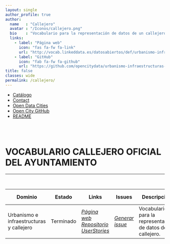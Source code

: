 ```yaml
---
layout: single
author_profile: true 
author:
  name   : "Callejero"
  avatar : "/Iconos/callejero.png"
  bio    : "Vocabulario para la representación de datos de un callejero."
  links:
    - label: "Página web"
      icon: "fas fa-fw fa-link"
      url: "http://vocab.linkeddata.es/datosabiertos/def/urbanismo-infraestructuras/callejero/index-en.html"
    - label: "GitHub"
      icon: "fab fa-fw fa-github"
      url: "https://github.com/opencitydata/urbanismo-infraestructuras-callejero"
title: false
classes: wide
permalink: /callejero/
---
```


<head>
<link href="/CatalogoFEMP/stylesheet.css" rel="stylesheet"/>
  
  <nav class="style-4">
<ul class="menu-4">
	<li class="current"><a href="https://opencitydata.github.io/CatalogoFEMP/" data-hover="Catálogo">Catálogo</a></li>
	<li class="left"><a href="/CatalogoFEMP/contact/" data-hover="Contact">Contact</a></li>
	<li class="left"><a href="http://vocab.linkeddata.es/datosabiertos/" data-hover="Open Data Cities">Open Data Cities</a></li>
	<li class="left"><a href="https://github.com/opencitydata/" data-hover="Open City GitHub">Open City GitHub</a></li>
  <li class="left"><a href="https://github.com/opencitydata/urbanismo-infraestructuras-callejero/blob/master/README.md" data-hover="README">README</a></li>
</ul>
	</nav>
	<br><br>
  
</head>


<div id="bodyid">
<link href="stylesheet.css" rel="stylesheet"/>

<h1> VOCABULARIO CALLEJERO OFICIAL DEL AYUNTAMIENTO </h1>
</div>
  
---

&nbsp;
 

  
  
| Dominio |  Estado  |   Links   |   Issues   |   Descripción   |  Fecha Publicación |   Prefijo   | Formatos |   Liciencia | Idiomas   | 
| -------- | -------- | --------- | ---------- | --------------- | -------- | --------- | -------- | --------- | ---------- | 
| Urbanismo e infraestructuras  y    callejero | Terminado | *[Página web](http://vocab.linkeddata.es/datosabiertos/def/urbanismo-infraestructuras/callejero/index-en.html)* *[Repositorio](https://github.com/opencitydata/urbanismo-infraestructuras-callejero)*  *[UserStories](https://github.com/opencitydata/urbanismo-infraestructuras-callejero/blob/master/documents/userstories-sparql.md)*  |  *[Generar issue](https://github.com/opencitydata/urbanismo-infraestructuras-callejero/issues)*   | Vocabulario para la representación de datos de un callejero.  | 03/2014 | escjr | rdf+xml   html   turtle | CC-BY  | es |
 
 
  

 

 
&nbsp;

